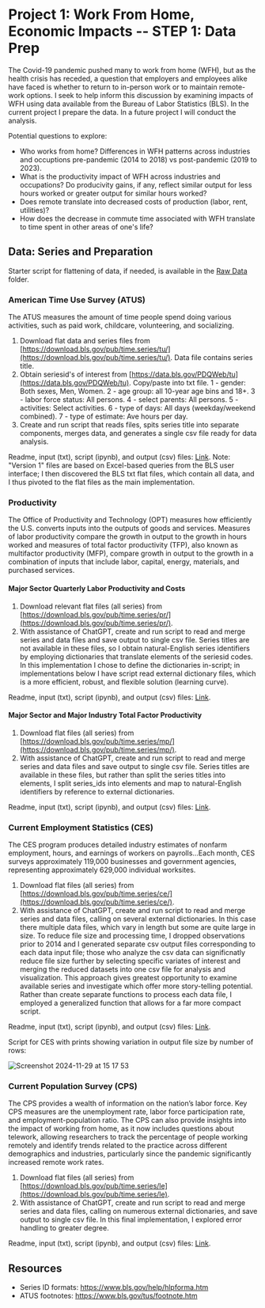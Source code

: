 # Project 1: Work From Home, Economic Impacts -- STEP 1: Data Prep

The Covid-19 pandemic pushed many to work from home (WFH), but as the health crisis has receded, a question that employers and employees alike have faced is whether to return to in-person work or to maintain remote-work options. I seek to help inform this discussion by examining impacts of WFH using data available from the Bureau of Labor Statistics (BLS). In the current project I prepare the data. In a future project I will conduct the analysis.

Potential questions to explore:
* Who works from home? Differences in WFH patterns across industries and occuptions pre-pandemic (2014 to 2018) vs post-pandemic (2019 to 2023). 
* What is the productivity impact of WFH across industries and occupations? Do producivity gains, if any, reflect similar output for less hours worked or greater output for similar hours worked?
* Does remote translate into decreased costs of production (labor, rent, utilities)?
* How does the decrease in commute time associated with WFH translate to time spent in other areas of one's life? 

## Data: Series and Preparation 
Starter script for flattening of data, if needed, is available in the [Raw Data](https://github.com/brenprie/BLS-data-prep/tree/main/Raw%20Data) folder. 

### American Time Use Survey (ATUS)
The ATUS measures the amount of time people spend doing various activities, such as paid work, childcare, volunteering, and socializing.

1. Download flat data and series files from [https://download.bls.gov/pub/time.series/tu/](https://download.bls.gov/pub/time.series/tu/). Data file contains series title.
2. Obtain seriesid's of interest from [https://data.bls.gov/PDQWeb/tu](https://data.bls.gov/PDQWeb/tu). Copy/paste into txt file.
    1 -	gender:	Both sexes, Men, Women. 2 -	age group: all 10-year age bins and 18+. 3 - labor force status: All persons. 4 - select parents: All persons. 5 - activities: Select activities. 6 -	type of days: All days (weekday/weekend combined). 7 - type of estimate: Ave hours per day.
3. Create and run script that reads files, spits series title into separate components, merges data, and generates a single csv file ready for data analysis. 

Readme, input (txt), script (ipynb), and output (csv) files: [Link](https://github.com/brenprie/BLS-data-prep/tree/main/Raw%20Data/American%20Time%20Use%20Survey). 
Note: "Version 1" files are based on Excel-based queries from the BLS user interface; I then discovered the BLS txt flat files, which contain all data, and I thus pivoted to the flat files as the main implementation.


### Productivity
The Office of Productivity and Technology (OPT) measures how efficiently the U.S. converts inputs into the outputs of goods and services.  Measures of labor productivity compare the growth in output to the growth in hours worked and measures of total factor productivity (TFP), also known as multifactor productivity (MFP), compare growth in output to the growth in a combination of inputs that include labor, capital, energy, materials, and purchased services.

#### Major Sector Quarterly Labor Productivity and Costs
1. Download relevant flat files (all series) from [https://download.bls.gov/pub/time.series/pr/](https://download.bls.gov/pub/time.series/pr/).
2. With assistance of ChatGPT, create and run script to read and merge series and data files and save output to single csv file. Series titles are not available in these files, so I obtain natural-English series identifiers by employing dictionaries that translate elements of the seriesid codes. In this implementation I chose to define the dictionaries in-script; in implementations below I have script read external dictionary files, which is a more efficient, robust, and flexible solution (learning curve).  

Readme, input (txt), script (ipynb), and output (csv) files: [Link](https://github.com/brenprie/BLS-data-prep/tree/main/Raw%20Data/Major%20Sector%20Quarterly%20Labor%20Productivity%20and%20Costs).

#### Major Sector and Major Industry Total Factor Productivity
1. Download flat files (all series) from [https://download.bls.gov/pub/time.series/mp/](https://download.bls.gov/pub/time.series/mp/).
2. With assistance of ChatGPT, create and run script to read and merge series and data files and save output to single csv file. Series titles are available in these files, but rather than split the series titles into elements, I split series_ids into elements and map to natural-English identifiers by reference to external dictionaries.  

Readme, input (txt), script (ipynb), and output (csv) files: [Link](https://github.com/brenprie/BLS-data-prep/tree/main/Raw%20Data/Major%20Sector%20and%20Major%20Industry%20Total%20Factor%20Productivity%20(Annual)).

### Current Employment Statistics (CES)
The CES program produces detailed industry estimates of nonfarm employment, hours, and earnings of workers on payrolls...Each month, CES surveys approximately 119,000 businesses and government agencies, representing approximately 629,000 individual worksites.

1. Download flat files (all series) from [https://download.bls.gov/pub/time.series/ce/](https://download.bls.gov/pub/time.series/ce/).
2. With assistance of ChatGPT, create and run script to read and merge series and data files, calling on several external dictionaries. In this case there multiple data files, which vary in length but some are quite large in size. To reduce file size and processing time, I dropped observations prior to 2014 and I generated separate csv output files corresponding to each data input file; those who analyze the csv data can significnatly reduce file size further by selecting specific variates of interest and merging the reduced datasets into one csv file for analysis and visualization. This approach gives greatest opportunity to examine available series and investigate which offer more story-telling potential. Rather than create separate functions to process each data file, I employed a generalized function that allows for a far more compact script.

Readme, input (txt), script (ipynb), and output (csv) files: [Link](https://github.com/brenprie/BLS-data-prep/tree/main/Raw%20Data/Current%20Employment%20Statistics).

Script for CES with prints showing variation in output file size by number of rows:

![Screenshot 2024-11-29 at 15 17 53](https://github.com/user-attachments/assets/158eb5ab-8b51-4e03-8d2b-e841c65ab9a3)

### Current Population Survey (CPS)
The CPS provides a wealth of information on the nation’s labor force. Key CPS measures are the unemployment rate, labor force participation rate, and employment-population ratio. The CPS can also provide insights into the impact of working from home, as it now includes questions about telework, allowing researchers to track the percentage of people working remotely and identify trends related to the practice across different demographics and industries, particularly since the pandemic significantly increased remote work rates.

1. Download flat files (all series) from [https://download.bls.gov/pub/time.series/le](https://download.bls.gov/pub/time.series/le).
2. With assistance of ChatGPT, create and run script to read and merge series and data files, calling on numerous external dictionaries, and save output to single csv file. In this final implementation, I explored error handling to greater degree.

Readme, input (txt), script (ipynb), and output (csv) files: [Link](https://github.com/brenprie/BLS-data-prep/tree/main/Raw%20Data/Current%20Population%20Survey).

## Resources
* Series ID formats: https://www.bls.gov/help/hlpforma.htm
* ATUS footnotes: https://www.bls.gov/tus/footnote.htm
